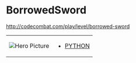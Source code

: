 # BorrowedSword 

http://codecombat.com/play/level/borrowed-sword
<table>
<tr>
<td>

![Hero Picture](hero.png?raw=true "Hero Picture")

</td>
<td>
<ul>
<li>

[PYTHON](BorrowedSword.py)

</li>
</td>
</tr>
<table>